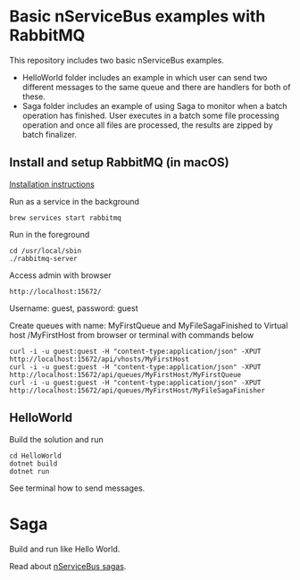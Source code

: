 # Basic nServiceBus examples with RabbitMQ

This repository includes two basic nServiceBus examples. 
* HelloWorld folder includes an example in which user can send two different messages to the same queue and there are handlers for both of these.
* Saga folder includes an example of using Saga to monitor when a batch operation has finished. User executes in a batch some file processing operation and once all files are processed, the results are zipped by batch finalizer.

## Install and setup RabbitMQ (in macOS)

[Installation instructions](https://www.rabbitmq.com/install-homebrew.html)

Run as a service in the background
```
brew services start rabbitmq
```

Run in the foreground
```
cd /usr/local/sbin
./rabbitmq-server 
```

Access admin with browser
```
http://localhost:15672/
```

Username: guest, password: guest

Create queues with name: MyFirstQueue and MyFileSagaFinished to Virtual host /MyFirstHost from browser or terminal with commands below

```
curl -i -u guest:guest -H "content-type:application/json" -XPUT http://localhost:15672/api/vhosts/MyFirstHost
curl -i -u guest:guest -H "content-type:application/json" -XPUT http://localhost:15672/api/queues/MyFirstHost/MyFirstQueue
curl -i -u guest:guest -H "content-type:application/json" -XPUT http://localhost:15672/api/queues/MyFirstHost/MyFileSagaFinisher
```

## HelloWorld

Build the solution and run

```
cd HelloWorld
dotnet build
dotnet run
```

See terminal how to send messages.

# Saga

Build and run like Hello World.

Read about [nServiceBus sagas](https://docs.particular.net/tutorials/nservicebus-sagas/).

